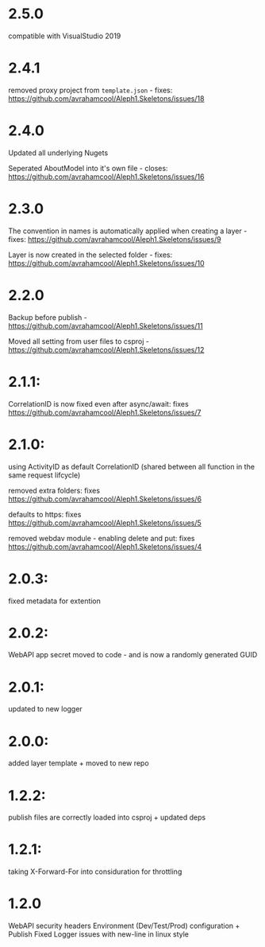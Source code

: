 # 2.5.0
compatible with VisualStudio 2019

# 2.4.1
removed proxy project from `template.json` - fixes: https://github.com/avrahamcool/Aleph1.Skeletons/issues/18

# 2.4.0
Updated all underlying Nugets

Seperated AboutModel into it's own file - closes: https://github.com/avrahamcool/Aleph1.Skeletons/issues/16

# 2.3.0
The convention in names is automatically applied when creating a layer - fixes: https://github.com/avrahamcool/Aleph1.Skeletons/issues/9

Layer is now created in the selected folder - fixes: https://github.com/avrahamcool/Aleph1.Skeletons/issues/10

# 2.2.0
Backup before publish - https://github.com/avrahamcool/Aleph1.Skeletons/issues/11

Moved all setting from user files to csproj - https://github.com/avrahamcool/Aleph1.Skeletons/issues/12

# 2.1.1:
CorrelationID is now fixed even after async/await: fixes https://github.com/avrahamcool/Aleph1.Skeletons/issues/7

# 2.1.0:
using ActivityID as default CorrelationID (shared between all function in the same request lifcycle)

removed extra folders: fixes https://github.com/avrahamcool/Aleph1.Skeletons/issues/6

defaults to https: fixes https://github.com/avrahamcool/Aleph1.Skeletons/issues/5

removed webdav module - enabling delete and put: fixes https://github.com/avrahamcool/Aleph1.Skeletons/issues/4

# 2.0.3:
fixed metadata for extention

# 2.0.2:
WebAPI app secret moved to code - and is now a randomly generated GUID

# 2.0.1:
updated to new logger

# 2.0.0:
added layer template + moved to new repo

# 1.2.2:
publish files are correctly loaded into csproj + updated deps

# 1.2.1:
taking X-Forward-For into considuration for throttling

# 1.2.0
WebAPI security headers Environment (Dev/Test/Prod) configuration + Publish Fixed Logger issues with new-line in linux style
